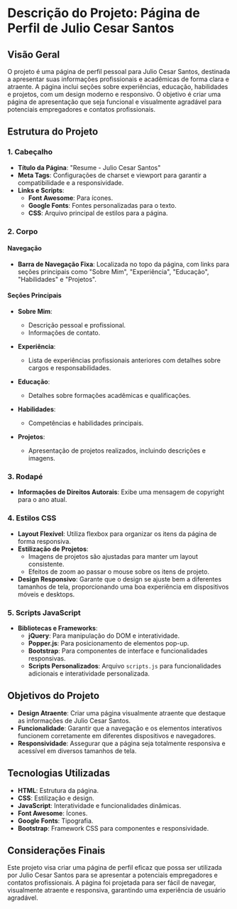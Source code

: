 # Descrição do Projeto: Página de Perfil de Julio Cesar Santos

## Visão Geral

O projeto é uma página de perfil pessoal para Julio Cesar Santos, destinada a apresentar suas informações profissionais e acadêmicas de forma clara e atraente. A página inclui seções sobre experiências, educação, habilidades e projetos, com um design moderno e responsivo. O objetivo é criar uma página de apresentação que seja funcional e visualmente agradável para potenciais empregadores e contatos profissionais.

## Estrutura do Projeto

### 1. Cabeçalho

- **Título da Página**: "Resume - Julio Cesar Santos"
- **Meta Tags**: Configurações de charset e viewport para garantir a compatibilidade e a responsividade.
- **Links e Scripts**:
  - **Font Awesome**: Para ícones.
  - **Google Fonts**: Fontes personalizadas para o texto.
  - **CSS**: Arquivo principal de estilos para a página.

### 2. Corpo

#### Navegação

- **Barra de Navegação Fixa**: Localizada no topo da página, com links para seções principais como "Sobre Mim", "Experiência", "Educação", "Habilidades" e "Projetos". 

#### Seções Principais

- **Sobre Mim**:
  - Descrição pessoal e profissional.
  - Informações de contato.
  
- **Experiência**:
  - Lista de experiências profissionais anteriores com detalhes sobre cargos e responsabilidades.

- **Educação**:
  - Detalhes sobre formações acadêmicas e qualificações.

- **Habilidades**:
  - Competências e habilidades principais.

- **Projetos**:
  - Apresentação de projetos realizados, incluindo descrições e imagens.

### 3. Rodapé

- **Informações de Direitos Autorais**: Exibe uma mensagem de copyright para o ano atual.

### 4. Estilos CSS

- **Layout Flexível**: Utiliza flexbox para organizar os itens da página de forma responsiva.
- **Estilização de Projetos**:
  - Imagens de projetos são ajustadas para manter um layout consistente.
  - Efeitos de zoom ao passar o mouse sobre os itens de projeto.
- **Design Responsivo**: Garante que o design se ajuste bem a diferentes tamanhos de tela, proporcionando uma boa experiência em dispositivos móveis e desktops.

### 5. Scripts JavaScript

- **Bibliotecas e Frameworks**:
  - **jQuery**: Para manipulação do DOM e interatividade.
  - **Popper.js**: Para posicionamento de elementos pop-up.
  - **Bootstrap**: Para componentes de interface e funcionalidades responsivas.
  - **Scripts Personalizados**: Arquivo `scripts.js` para funcionalidades adicionais e interatividade personalizada.

## Objetivos do Projeto

- **Design Atraente**: Criar uma página visualmente atraente que destaque as informações de Julio Cesar Santos.
- **Funcionalidade**: Garantir que a navegação e os elementos interativos funcionem corretamente em diferentes dispositivos e navegadores.
- **Responsividade**: Assegurar que a página seja totalmente responsiva e acessível em diversos tamanhos de tela.

## Tecnologias Utilizadas

- **HTML**: Estrutura da página.
- **CSS**: Estilização e design.
- **JavaScript**: Interatividade e funcionalidades dinâmicas.
- **Font Awesome**: Ícones.
- **Google Fonts**: Tipografia.
- **Bootstrap**: Framework CSS para componentes e responsividade.

## Considerações Finais

Este projeto visa criar uma página de perfil eficaz que possa ser utilizada por Julio Cesar Santos para se apresentar a potenciais empregadores e contatos profissionais. 
A página foi projetada para ser fácil de navegar, visualmente atraente e responsiva, garantindo uma experiência de usuário agradável.




